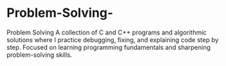 # Problem-Solving-
Problem Solving A collection of C  and C++ programs and algorithmic solutions where I practice debugging, fixing, and explaining code step by step. Focused on learning programming fundamentals and sharpening problem-solving skills.

